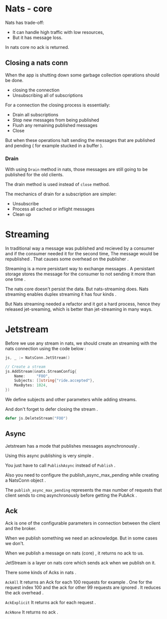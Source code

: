# Nats - core

Nats has trade-off:
- It can handle high traffic with low resources,
- But it has message loss. 

In nats core no ack is returned.

## Closing a nats conn

When the app is shutting down some garbage collection operations should be done. 

- closing the connection
- Unsubscribing all of subscriptions 

For a connection the closing process is essentially:

- Drain all subscriptions
- Stop new messages from being published
- Flush any remaining published messages
- Close

But when these operations halt sending the messages that are published and pending ( for example stucked in a buffer ).

### Drain

With using `Drain` method in nats, those messages are still going to be published for the old clients.

The drain method is used instead of `close` method.

The mechanics of drain for a subscription are simpler:
- Unsubscribe
- Process all cached or inflight messages
- Clean up


# Streaming
In traditional way a message was published and recieved by a consumer and if the consumer needed it for the second time, The message would be republished . That causes some overhead on the publisher .

Streaming is a more persistant way to exchange messages . A persistant storage stores the message for the consumer to not sending it more than one time .

The nats core doesn't persist the data. But nats-streaming does.
Nats streaming enables duplex streaming it has four kinds .

But Nats streaming needed a refactor and it got a hard process, hence they released jet-sreaming, which is better than jet-streaming in many ways.

# Jetstream 

Before we use any stream in nats, we should create an streaming with the nats connection using the code below : 
```go
js, _ := NatsConn.JetStream()

// Create a stream
js.AddStream(&nats.StreamConfig{
    Name:     "FOO",
    Subjects: []string{"ride.accepted"},
    MaxBytes: 1024,
})
```

We define subjects and other parameters while adding streams. 

And don't forget to defer closing the stream .
```go
defer js.DeleteStream("FOO")
```

## Async
Jetstream has a mode that publishes messages asynchronously .

Using this async publishing is very simple . 

You just have to call `PublishAsync` instead of `Publish` .

Also you need to configure the publish_async_max_pending while creating a NatsConn object . 

The `publish_async_max_pending` represents the max number of requests that client sends to cmq asynchronously before getting the PubAck . 

## Ack 
Ack is one of the configurable parameters in connection between the client and the broker.

When we publish something we need an acknowledge. 
But in some cases we don't.

When we publish a message on nats (core) , it returns no ack to us.

JetStream is a layer on nats core which sends ack when we publish on it.

There some kinds of Acks in nats . 

`AckAll` It returns an Ack for each 100 requests for example . One for the request index 100 and the ack for other 99 requests are ignored . It reduces the ack overhead . 

`AckExplicit` It returns ack for each request . 

`AckNone` It returns no ack .